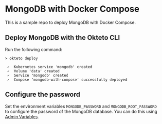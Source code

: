 # MongoDB with Docker Compose

This is a sample repo to deploy MongoDB with Docker Compose.

## Deploy MongoDB with the Okteto CLI

Run the following command:

```
> okteto deploy
```

```
 ✓  Kubernetes service 'mongodb' created
 ✓  Volume 'data' created
 ✓  Service 'mongodb' created
 ✓  Compose 'mongodb-with-compose' successfully deployed
 ```

 ## Configure the password

 Set the environment variables `MONGODB_PASSWORD` and `MONGODB_ROOT_PASSWORD` to configure the password of the MongoDB database. You can do this using [Admin Variables](https://www.okteto.com/docs/admin/dashboard/#variables).
